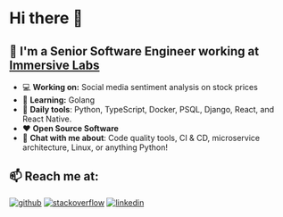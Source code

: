 # Hi there 👋

## 🚀 I'm a Senior Software Engineer working at <a href="https://www.immersivelabs.com/">Immersive Labs</a>

- 💻 **Working on:** Social media sentiment analysis on stock prices
- 🌱 **Learning:** Golang
- 🔧 **Daily tools**: Python, TypeScript, Docker, PSQL, Django, React, and React Native.
- ❤️ **Open Source Software**
- 💬 **Chat with me about**: Code quality tools, CI & CD, microservice architecture, Linux, or anything Python!

## 📫 Reach me at:
[![github](https://img.shields.io/static/v1?style=flat-square&logo=github&label=&message=@Rhys-H&color=5b5b5b&labelColor=5b5b5b)](https://github.com/Rhys-H)
[![stackoverflow](https://img.shields.io/static/v1?style=flat-square&logo=stackoverflow&label=&message=@rhys&color=5b5b5b&labelColor=5b5b5b)](https://stackoverflow.com/users/14215579/rhys)
[![linkedin](https://img.shields.io/static/v1?style=flat-square&logo=linkedin&label=&message=@rhysh&color=5b5b5b&labelColor=5b5b5b)](https://www.linkedin.com/in/rhysh/)
